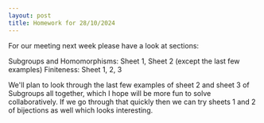```yaml
---
layout: post
title: Homework for 28/10/2024
---
```


For our meeting next week please have a look at sections:

Subgroups and Homomorphisms: Sheet 1, Sheet 2 (except the last few examples) 
Finiteness: Sheet 1, 2, 3


We'll plan to look through the last few examples of sheet 2 and sheet 3 of Subgroups all together, which I hope will be more fun to solve collaboratively. If we go through that quickly then we can try sheets 1 and 2 of bijections as well which looks interesting. 

